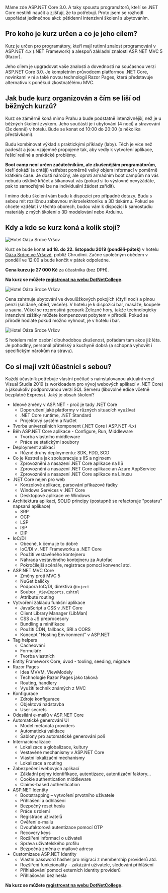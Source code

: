 <!-- dcterms:title = ASP.NET Core 3.0 Boot Camp -->
<!-- dcterms:abstract = Máme zde ASP.NET Core 3.0. A taky spoustu programátorů, kteří se .NET Core nestihli naučit a zjišťují, že to potřebují. Proto jsem se rozhodl uspořádat jedinečnou akci: pětidenní intenzivní školení s ubytováním. -->
<!-- dcterms:creator = Michal Altair Valášek -->
<!-- x4w:pictureUrl = /perex-pictures/20191002-bootcamp.jpg -->
<!-- x4w:pictureWidth = 150 -->
<!-- x4w:pictureHeight = 150 -->
<!-- x4w:coverUrl = /cover-pictures/20191002-bootcamp.jpg -->
<!-- x4w:coverCredits = David (dbking) via Flickr, CC BY 2.0 -->
<!-- x4w:category = Akce a události -->
<!-- dcterms:dateAccepted = 2019-10-02 -->

Máme zde ASP.NET Core 3.0. A taky spoustu programátorů, kteří se .NET Core nestihli naučit a zjišťují, že to potřebují. Proto jsem se rozhodl uspořádat jedinečnou akci: pětidenní intenzivní školení s ubytováním.

## Pro koho je kurz určen a co je jeho cílem?

Kurz je určen pro programátory, kteří mají rutinní znalost programování v ASP.NET 4.x (.NET Framework) a alespoň základní znalosti ASP.NET MVC 5 (Razor).

Jeho cílem je upgradovat vaše znalosti a dovednosti na současnou verzi ASP.NET Core 3.0. Je kompletním průvodcem platformou .NET Core, novinkami v ní a také novou technologií Razor Pages, která představuje alternativu k poněkud zkostnatělému MVC.

## Jak bude kurz organizován a čím se liší od běžných kurzů?

Kurz se záměrně koná mimo Prahu a bude podstatně intenzivnější, než je u běžných školení zvykem. Jeho součástí je i ubytování (4 noci) a stravování (3x denně) v hotelu. Bude se konat od 10:00 do 20:00 (s několika přestávkami).

Budu kombinovat výklad s praktickými příklady (laby). Těch je více než padesát a jsou vzájemně propojené tak, aby vedly k vytvoření aplikace, řešící reálné a praktické problémy.

**Boot camp není určen začátečníkům, ale zkušenějším programátorům**, kteří dokáží (a chtějí) vstřebat poměrně velký objem informací v poměrně krátkém čase. Je dosti náročný, ale oproti armádním boot campům na vás nebudu ošklivě křičet a šikanovat vás (pokud si to výslovně nevyžádáte, pak to samozřejmě lze na individuální žádost zařídit).

I mimo dobu školení vám budu k dispozici pro případné dotazy. Budu s sebou mít rozličnou zábavnou mikroelektroniku a 3D tiskárnu. Pokud se chcete vzdělat i v těchto oborech, budou vám k dispozici k samostudiu materiály z mých školení o 3D modelování nebo Arduinu.

## Kdy a kde se kurz koná a kolik stojí?

![Hotel Oáza Srdce Vršov](https://www.cdn.altairis.cz/Blog/2019/20191002-sarz-hotel.jpg)

Kurz se bude konat **od 18. do 22. listopadu 2019 (pondělí-pátek)** v hotelu [Oáza Srdce ve Vršově](http://oazasrdce.cz/), poblíž Chrudimi. Začne společným obědem v pondělí ve 12:00 a bude končit v pátek odpoledne.

**Cena kurzu je 27 000 Kč** za účastníka (bez DPH).

**Na kurz se můžete [registrovat na webu DotNetCollege](https://www.dotnetcollege.cz/objednat-skoleni/2093).**

![Hotel Oáza Srdce Vršov](https://www.cdn.altairis.cz/Blog/2019/20191002-sarz-kolaz.jpg)

Cena zahrnuje ubytování ve dvoulůžkových pokojích (čtyři noci) a plnou penzi (snídaně, oběd, večeře). V hotelu je k dispozici bar, masáže, koupele a sauna. Vůkol se rozprostírá geopark Železné hory, takže technologicky intenzivní zážitky můžete kompenzovat pobytem v přírodě. Pokud se přírodě hodláte pokud možno vyhnout, je v hotelu i bar.

![Hotel Oáza Srdce Vršov](https://www.cdn.altairis.cz/Blog/2019/20191002-sarz-louka.jpg)

S hotelem mám osobní dlouhodobou zkušenost, pořádám tam akce již léta. Je pohodlný, personál přátelský a kuchyně dobrá (a schopná vyhovět i specifickým nárokům na stravu).

## Co si mají vzít účastníci s sebou?

Každý účastník potřebuje vlastní počítač s nainstalovanou aktuální verzí Visual Studia 2019 (s workloadem pro vývoj webových aplikací v .NET Core) a jakoukoliv podporovanou verzí SQL Serveru (libovolné edice včetně bezplatné Express).
Jaký je obsah školení?

* Ideové změny v ASP.NET - proč je tady .NET Core
    * Doporučení jaké platformy v různých situacích využívat
    * .NET Core runtime, .NET Standard
    * Projektový systém a NuGet
* Tvorba univerzálních komponent (.NET Core i ASP.NET 4.x)
* Běh ASP.NET Core aplikace - Configure, Run, Middleware
    * Tvorba vlastního middleware
    * Práce se statickými soubory
* Deployment aplikací
    * Různé druhy deploymentu: SDK, FDD, SCD
* Co je Kestrel a jak spolupracuje s IIS a nginxem
    * Zprovoznění a nasazení .NET Core aplikace na IIS
    * Zprovoznění a nasazení .NET Core aplikace an Azure AppService
    * Zprovoznění a nasazení .NET Core aplikace na Linuxu
* .NET Core nejen pro web
    * Konzolové aplikace, parsování příkazové řádky
    * Windows Services v .NET Core
    * Desktopové aplikace ve Windows
* Architektura aplikací, SOLID principy (postupně se refactoruje "postaru" napsaná aplikace)
    * SRP
    * OCP
    * LSP
    * ISP
    * DIP
* IoC/DI
    * Obecně, k čemu je to dobré
    * IoC/DI v .NET Frameworku a .NET Core
    * Použití vestavěného kontejneru
    * Náhrada vestavěného kontejneru za Autofac
    * Pokročilejší scénáře, registrace pomocí konvencí atd.
* ASP.NET MVC Core
    * Změny proti MVC 5
    * NuGet balíčky
    * Podpora IoC/DI, direktiva `@inject`
    * Soubor `_ViewImports.cshtml`
    * Attribute routing
* Vytvoření základu funkční aplikace
    * JavaScript a CSS v .NET Core
    * Client Library Manager (LibMan)
    * CSS a JS preprocesory
    * Bundling a minifikace
    * Použití CDN, fallback, SRI a CORS
    * Koncept "Hosting Environment" v ASP.NET
* Tag helpers
    * Cacheování
    * Formuláře
    * Tvorba vlastních
* Entity Framework Core, úvod - tooling, seeding, migrace
* Razor Pages
    * Idea MVVM, ViewModely
    * Technologie Razor Pages jako taková
    * Routing, handlery
    * Využití technik známých z MVC
* Konfigurace
    * Zdroje konfigurace
    * Objektová nadstavba
    * User secrets
* Odesílání e-mailů v ASP.NET Core
* Automatické generování UI
    * Model metadata providers
    * Automatická validace
    * Šablony pro automatické generování polí
* Internacionalizace
    * Lokalizace a globalizace, kultury
    * Vestavěné mechanismy v ASP.NET Core
    * Vlastní lokalizační mechanismy
    * Lokalizace a routing
* Zabezpečení webových aplikací
    * Základní pojmy identifikace, autentizace, autentizační faktory...
    * Cookie authentication middleware
    * Claims-based authentication
* ASP.NET Identity
    * Bootstrapping – vytvoření prvotního uživatele
    * Přihlášení a odhlášení
    * Bezpečný reset hesla
    * Práce s rolemi
    * Registrace uživatelů
    * Ověření e-mailu
    * Dvoufaktorová autentizace pomocí OTP
    * Recovery keys
    * Rozšíření informací o uživateli
    * Správa uživatelského profilu
    * Bezpečná změna e-mailové adresy
* Customizace ASP.NET Identity
    * Vlastní password hasher pro migraci z membership providerů atd.
    * Rozšíření funkcionality - zakázání uživatele, sledování přihlášení
    * Přihlašování pomocí externích identity providerů
    * Přihlašování bez hesla

**Na kurz se můžete [registrovat na webu DotNetCollege](https://www.dotnetcollege.cz/objednat-skoleni/2093).**